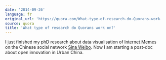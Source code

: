 ```yaml
---
date: '2014-09-26'
language: fr
original_url: 'https://quora.com/What-type-of-research-do-Quorans-work-on/answer/Clément-Renaud'
source: quora
title: 'What type of research do Quorans work on?'
---
```


I just finished my phD research about data visualisation of [Internet
Memes](http://quora.com/topic/Internet-Memes) on the Chinese social
network [Sina Weibo](http://quora.com/topic/Sina-Weibo). Now I am
starting a post-doc about open innovation in Urban China.
